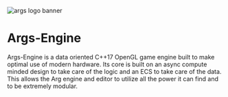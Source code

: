 ![args logo banner](https://cdn.discordapp.com/attachments/448616491416551438/700405124589420675/Args-banner-long.png)
# Args-Engine
Args-Engine is a data oriented C++17 OpenGL game engine built to make optimal use of modern hardware.
Its core is built on an async compute minded design to take care of the logic and an ECS to take care of the data. This allows the Arg engine and editor to utilize all the power it can find and to be extremely modular.
